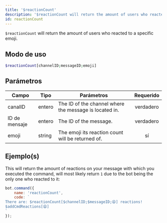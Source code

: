 ```yaml
---
title: '$reactionCount'
description: '$reactionCount will return the amount of users who reacted to a specific emoji.'
id: reactionCount
---
```


`$reactionCount` will return the amount of users who reacted to a specific emoji.

## Modo de uso

```php
$reactionCount[channelID;messageID;emoji]
```

## Parámetros

| Campo         | Tipo   | Parámetros                                             | Requerido |
| ------------- | ------ | ------------------------------------------------------ |:---------:|
| canalID       | entero | The ID of the channel where the message is located in. | verdadero |
| ID de mensaje | entero | The ID of the message.                                 | verdadero |
| emoji         | string | The emoji its reaction count will be returned of.      |    sí     |

## Ejemplo(s)

This will return the amount of reactions on your message with which you executed the command, will most likely return `1` due to the bot being the only one who reacted to it:

```javascript
bot.command({
    name: 'reactionCount',
    code: `
There are: $reactionCount[$channelID;$messageID;😫] reactions!
$addCmdReactions[😫]
`
});
```
